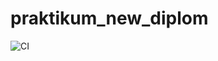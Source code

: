 # praktikum_new_diplom
![CI](https://github.com/klochkovsa/foodgram-project-react/actions/workflows/main.yaml/badge.svg)